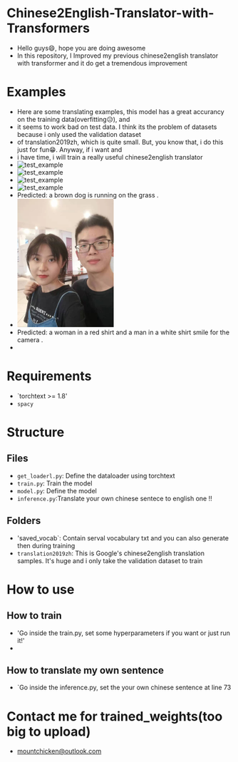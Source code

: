 # Chinese2English-Translator-with-Transformers
- Hello guys😄, hope you are doing awesome
- In this repository, I Improved my previous chinese2english translator with transformer and it do get a tremendous improvement

# Examples
- Here are some translating examples, this model has a great accurancy on the training data(overfitting😥), and 
- it seems to work bad on test data. I think its the problem of datasets because i only used the validation dataset
- of translation2019zh, which is quite small. But, you know that, i do this just for fun😁. Anyway, if i want and 
- i have time, i will train a really useful chinese2english translator
- ![test_example](https://github.com/Mountchicken/Chinese2English-Translator-with-Transformers/tree/main/Image_github/one.png)
- ![test_example](https://github.com/Mountchicken/Chinese2English-Translator-with-Transformers/tree/main/Image_github/two.png)
- ![test_example](https://github.com/Mountchicken/Chinese2English-Translator-with-Transformers/tree/main/Image_github/three.png)
- ![test_example](https://github.com/Mountchicken/Chinese2English-Translator-with-Transformers/tree/main/Image_github/four.png)
- Predicted: <SOS> a brown dog is running on the grass . <EOS>
- <img src="https://github.com/Mountchicken/Image-Captioning-pytorch/blob/main/text_examples/happy.jpg" width="216" height="288" alt="😀"/><br/>
- Predicted: <SOS> a woman in a red shirt and a man in a white shirt smile for the camera . <EOS>
- 
# Requirements
- `torchtext >= 1.8'
- `spacy`
# Structure
## Files
- `get_loaderl.py`: Define the dataloader using torchtext
- `train.py`: Train the model
- `model.py`: Define the model
- `inference.py`:Translate your own chinese sentece to english one !!
## Folders
- 'saved_vocab`: Contain serval vocabulary txt and you can also generate then during training
- `translation2019zh`: This is Google's chinese2english translation samples. It's huge and i only take the validation dataset to train

# How to use
## How to train
- 'Go inside the train.py, set some hyperparameters if you want or just run it!'
- 
## How to translate my own sentence
- `Go inside the inference.py, set the your own chinese sentence at line 73 

# Contact me for trained_weights(too big to upload)
- mountchicken@outlook.com
